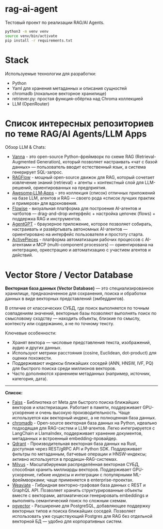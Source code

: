 # rag-ai-agent
Тестовый проект по реализации RAG/AI Agents.

```bash
python3 -m venv venv
source venv/bin/activate
pip install -r requirements.txt
```

# Stack
Используемые технологии для разработки:
- Python
- Yaml для хранения метаданных и описания сущностей
- chromadb (локальное векторное хранилище)
- retriever.py: простая функция-обёртка над Chroma коллекцией
- LLM (OpenRouter)

# Список интересных репозиториев по теме RAG/AI Agents/LLM Apps

Обзор LLM & Chats: 
- [Vanna](https://github.com/vanna-ai/vanna) - это open-source Python-фреймворк по схеме RAG (Retrieval-Augmented Generation), который позволяет настраивать «чат с базой данных» — пользователь вводит естественный язык, а система генерирует SQL-запрос.
- [RAGFlow](https://github.com/infiniflow/ragflow) - мощный open-source движок для RAG, который сочетает извлечение знаний (retrieval) + агенты + контекстный слой для LLM-решений, ориентированных на предприятия.
- [Awesome‑LLM‑Apps](https://github.com/Shubhamsaboo/awesome-llm-apps) - это коллекция (список) отличных приложений на базе LLM, агентов и RAG — своего рода «список лучших практик и примеров» для вдохновения.
- [Flowise](https://github.com/FlowiseAI/Flowise) - визуальная платформа для построения AI-агентов и чатботов — drag-and-drop интерфейс + настройка цепочек (flows) + поддержка RAG и инструментов.
- [AgentGPT](https://github.com/reworkd/AgentGPT) - браузерное приложение, которое позволяет собирать, настраивать и развёртывать автономных AI-агентов — ориентировано на интерфейс пользователя и простоту старта.
- [ActivePieces](https://github.com/activepieces/activepieces) - платформа автоматизации рабочих процессов с AI-агентами и MCP (multi-component processors) — ориентирована на интеграцию, оркестрацию и автоматизацию с участием агентов и действий.

# Vector Store / Vector Database
**Векторная база данных (Vector Database)** — это специализированное хранилище, предназначенное для сохранения, поиска и обработки данных в виде векторных представлений (эмбеддингов).

В отличие от классических СУБД, где поиск выполняется по точным совпадениям значений, векторные базы позволяют выполнять поиск по смысловому сходству — находить объекты, близкие по смыслу, контексту или содержанию, а не по точному тексту.

Ключевые особенности:
- Хранят вектора — числовые представления текста, изображений, аудио и других данных.
- Используют метрики расстояния (cosine, Euclidean, dot-product) для оценки похожести.
- Поддерживают индексы ближайших соседей (ANN, HNSW, IVF, PQ) для быстрого поиска среди миллионов векторов.
- Часто дополняются хранением метаданных (например, источник, категория, дата).
---
**Список:**
- [Faiss](https://github.com/facebookresearch/faiss) - Библиотека от Meta для быстрого поиска ближайших векторов и кластеризации. Работает в памяти, поддерживает GPU-ускорение и очень высокую производительность. Чаще используется как векторный индекс, а не полноценная база данных.
- [chromadb](https://github.com/chroma-core/chroma) - Open-source векторная база данных на Python, идеально подходящая для RAG-систем и LLM-агентов. Легко интегрируется с LangChain и LlamaIndex, поддерживает хранение документов, метаданных и встроенный embedding-провайдер.
- [Qdrant](https://github.com/qdrant/qdrant) - Производительная векторная база данных на Rust, доступная через REST/gRPC API и Python SDK. Поддерживает фильтры по метаданным, батчевые операции и HNSW-индексы; активно используется в продакшн-RAG-системах.
- [Milvus](https://github.com/milvus-io/milvus) - Масштабируемая распределённая векторная СУБД, способная хранить миллиарды векторов. Поддерживает GPU-ускорение, гибкие индексы и интеграции с популярными ML-фреймворками; чаще применяется в enterprise-проектах.
- [Weaviate](https://github.com/weaviate/weaviate) - Гибридная векторно-графовая база данных с REST и GraphQL API. Позволяет хранить структурированные объекты вместе с векторами, автоматически генерировать embeddings и выполнять семантический поиск по сложным схемам.
- [pgvector](https://github.com/pgvector/pgvector) - Расширение для PostgreSQL, добавляющее поддержку векторных типов и поиска ближайших соседей. Позволяет использовать уже существующий Postgres для RAG без отдельной векторной БД — удобно для корпоративных систем.


